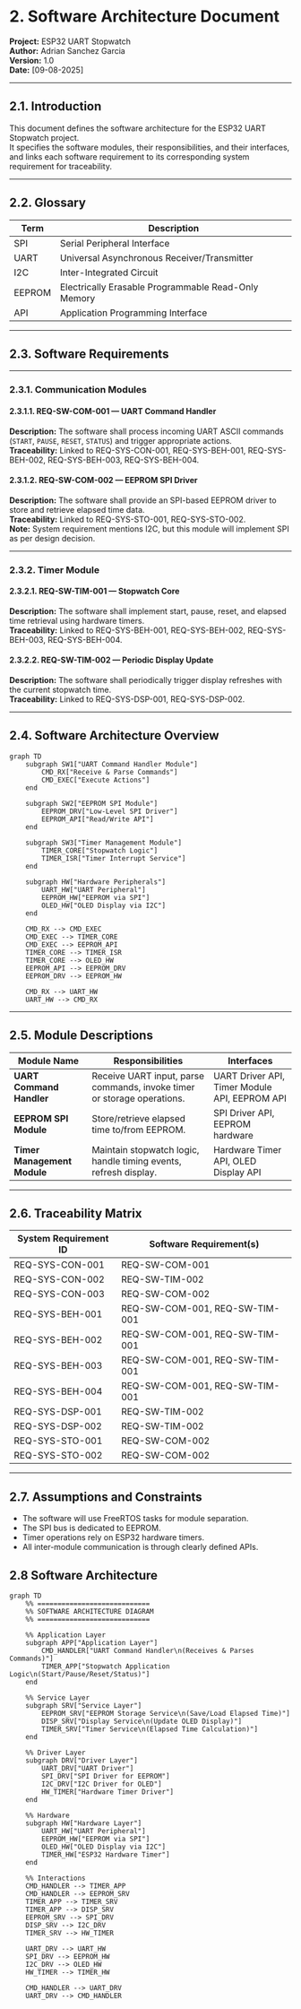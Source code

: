# 2. Software Architecture Document

**Project:** ESP32 UART Stopwatch  
**Author:** Adrian Sanchez Garcia  
**Version:** 1.0  
**Date:** [09-08-2025]  

---

## 2.1. Introduction

This document defines the software architecture for the ESP32 UART Stopwatch project.  
It specifies the software modules, their responsibilities, and their interfaces, and links each software requirement to its corresponding system requirement for traceability.

---

## 2.2. Glossary

| Term        | Description                           |
|-------------|---------------------------------------|
| SPI         | Serial Peripheral Interface           |
| UART        | Universal Asynchronous Receiver/Transmitter |
| I2C         | Inter-Integrated Circuit              |
| EEPROM      | Electrically Erasable Programmable Read-Only Memory |
| API         | Application Programming Interface     |

---

## 2.3. Software Requirements

---

### 2.3.1. Communication Modules

#### 2.3.1.1. REQ-SW-COM-001 — UART Command Handler  
**Description:** The software shall process incoming UART ASCII commands (`START`, `PAUSE`, `RESET`, `STATUS`) and trigger appropriate actions.  
**Traceability:** Linked to REQ-SYS-CON-001, REQ-SYS-BEH-001, REQ-SYS-BEH-002, REQ-SYS-BEH-003, REQ-SYS-BEH-004.

#### 2.3.1.2. REQ-SW-COM-002 — EEPROM SPI Driver  
**Description:** The software shall provide an SPI-based EEPROM driver to store and retrieve elapsed time data.  
**Traceability:** Linked to REQ-SYS-STO-001, REQ-SYS-STO-002.  
**Note:** System requirement mentions I2C, but this module will implement SPI as per design decision.

---

### 2.3.2. Timer Module

#### 2.3.2.1. REQ-SW-TIM-001 — Stopwatch Core  
**Description:** The software shall implement start, pause, reset, and elapsed time retrieval using hardware timers.  
**Traceability:** Linked to REQ-SYS-BEH-001, REQ-SYS-BEH-002, REQ-SYS-BEH-003, REQ-SYS-BEH-004.

#### 2.3.2.2. REQ-SW-TIM-002 — Periodic Display Update  
**Description:** The software shall periodically trigger display refreshes with the current stopwatch time.  
**Traceability:** Linked to REQ-SYS-DSP-001, REQ-SYS-DSP-002.

---

## 2.4. Software Architecture Overview

```mermaid
graph TD
    subgraph SW1["UART Command Handler Module"]
        CMD_RX["Receive & Parse Commands"]
        CMD_EXEC["Execute Actions"]
    end

    subgraph SW2["EEPROM SPI Module"]
        EEPROM_DRV["Low-Level SPI Driver"]
        EEPROM_API["Read/Write API"]
    end

    subgraph SW3["Timer Management Module"]
        TIMER_CORE["Stopwatch Logic"]
        TIMER_ISR["Timer Interrupt Service"]
    end

    subgraph HW["Hardware Peripherals"]
        UART_HW["UART Peripheral"]
        EEPROM_HW["EEPROM via SPI"]
        OLED_HW["OLED Display via I2C"]
    end

    CMD_RX --> CMD_EXEC
    CMD_EXEC --> TIMER_CORE
    CMD_EXEC --> EEPROM_API
    TIMER_CORE --> TIMER_ISR
    TIMER_CORE --> OLED_HW
    EEPROM_API --> EEPROM_DRV
    EEPROM_DRV --> EEPROM_HW

    CMD_RX --> UART_HW
    UART_HW --> CMD_RX
```

---

## 2.5. Module Descriptions

| Module Name                 | Responsibilities | Interfaces |
|-----------------------------|------------------|------------|
| **UART Command Handler**    | Receive UART input, parse commands, invoke timer or storage operations. | UART Driver API, Timer Module API, EEPROM API |
| **EEPROM SPI Module**       | Store/retrieve elapsed time to/from EEPROM. | SPI Driver API, EEPROM hardware |
| **Timer Management Module** | Maintain stopwatch logic, handle timing events, refresh display. | Hardware Timer API, OLED Display API |

---

## 2.6. Traceability Matrix

| System Requirement ID  | Software Requirement(s) |
|------------------------|--------------------------|
| REQ-SYS-CON-001        | REQ-SW-COM-001           |
| REQ-SYS-CON-002        | REQ-SW-TIM-002           |
| REQ-SYS-CON-003        | REQ-SW-COM-002           |
| REQ-SYS-BEH-001        | REQ-SW-COM-001, REQ-SW-TIM-001 |
| REQ-SYS-BEH-002        | REQ-SW-COM-001, REQ-SW-TIM-001 |
| REQ-SYS-BEH-003        | REQ-SW-COM-001, REQ-SW-TIM-001 |
| REQ-SYS-BEH-004        | REQ-SW-COM-001, REQ-SW-TIM-001 |
| REQ-SYS-DSP-001        | REQ-SW-TIM-002           |
| REQ-SYS-DSP-002        | REQ-SW-TIM-002           |
| REQ-SYS-STO-001        | REQ-SW-COM-002           |
| REQ-SYS-STO-002        | REQ-SW-COM-002           |

---

## 2.7. Assumptions and Constraints

- The software will use FreeRTOS tasks for module separation.
- The SPI bus is dedicated to EEPROM.
- Timer operations rely on ESP32 hardware timers.
- All inter-module communication is through clearly defined APIs.

## 2.8 Software Architecture

```mermaid
graph TD
    %% ============================
    %% SOFTWARE ARCHITECTURE DIAGRAM
    %% ============================

    %% Application Layer
    subgraph APP["Application Layer"]
        CMD_HANDLER["UART Command Handler\n(Receives & Parses Commands)"]
        TIMER_APP["Stopwatch Application Logic\n(Start/Pause/Reset/Status)"]
    end

    %% Service Layer
    subgraph SRV["Service Layer"]
        EEPROM_SRV["EEPROM Storage Service\n(Save/Load Elapsed Time)"]
        DISP_SRV["Display Service\n(Update OLED Display)"]
        TIMER_SRV["Timer Service\n(Elapsed Time Calculation)"]
    end

    %% Driver Layer
    subgraph DRV["Driver Layer"]
        UART_DRV["UART Driver"]
        SPI_DRV["SPI Driver for EEPROM"]
        I2C_DRV["I2C Driver for OLED"]
        HW_TIMER["Hardware Timer Driver"]
    end

    %% Hardware
    subgraph HW["Hardware Layer"]
        UART_HW["UART Peripheral"]
        EEPROM_HW["EEPROM via SPI"]
        OLED_HW["OLED Display via I2C"]
        TIMER_HW["ESP32 Hardware Timer"]
    end

    %% Interactions
    CMD_HANDLER --> TIMER_APP
    CMD_HANDLER --> EEPROM_SRV
    TIMER_APP --> TIMER_SRV
    TIMER_APP --> DISP_SRV
    EEPROM_SRV --> SPI_DRV
    DISP_SRV --> I2C_DRV
    TIMER_SRV --> HW_TIMER

    UART_DRV --> UART_HW
    SPI_DRV --> EEPROM_HW
    I2C_DRV --> OLED_HW
    HW_TIMER --> TIMER_HW

    CMD_HANDLER --> UART_DRV
    UART_DRV --> CMD_HANDLER
```
